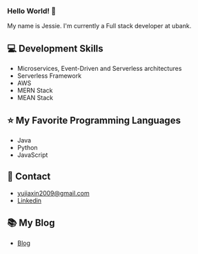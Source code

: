 ### Hello World! 👋

My name is Jessie. I'm currently a Full stack developer at ubank.

## 💻 Development Skills

- Microservices, Event-Driven and Serverless architectures
- Serverless Framework
- AWS
- MERN Stack
- MEAN Stack

## ⭐ My Favorite Programming Languages

- Java
- Python
- JavaScript

## 🔗 Contact

- yujiaxin2009@gmail.com
- [Linkedin](https://www.linkedin.com/in/jiaxinyu/)

## 📚 My Blog

- [Blog](https://jessieyu1.hashnode.dev/)

